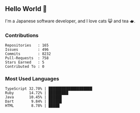## Hello World 👋

I'm a Japanese software developer, and I love cats 😺 and tea 🫖.

### Contributions

    Repositories   : 165
    Issues         : 496
    Commits        : 8232
    Pull-Requests  : 758
    Stars Earned   : 5
    Contributed To : 0

### Most Used Languages

    TypeScript 32.70% | ████████████████████
    Ruby       14.72% | █████████
    Java       10.45% | ██████
    Dart        9.84% | ██████
    HTML        8.78% | █████
